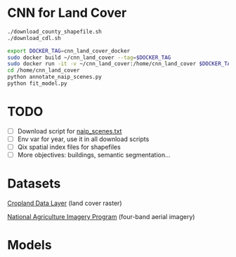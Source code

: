 # CNN for Land Cover

```bash
./download_county_shapefile.sh
./download_cdl.sh
```

```bash
export DOCKER_TAG=cnn_land_cover_docker
sudo docker build ~/cnn_land_cover --tag=$DOCKER_TAG
sudo docker run -it -v ~/cnn_land_cover:/home/cnn_land_cover $DOCKER_TAG bash
cd /home/cnn_land_cover
python annotate_naip_scenes.py
python fit_model.py
```

# TODO

* [ ] Download script for [naip_scenes.txt](naip_scenes.txt)
* [ ] Env var for year, use it in all download scripts
* [ ] Qix spatial index files for shapefiles
* [ ] More objectives: buildings, semantic segmentation...

# Datasets

[Cropland Data Layer](https://www.nass.usda.gov/Research_and_Science/Cropland/Release/) (land cover raster)

[National Agriculture Imagery Program](https://www.fsa.usda.gov/programs-and-services/aerial-photography/imagery-programs/naip-imagery/) (four-band aerial imagery)

# Models

